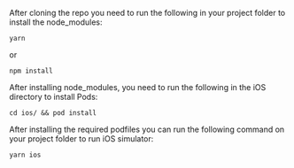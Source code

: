 
After cloning the repo you need to run the following in your project folder to install the node_modules:

```
yarn
```
or

```
npm install
```

After installing node_modules, you need to run the following in the iOS directory to install Pods:

```
cd ios/ && pod install

```
After installing the required podfiles you can run the following command on your project folder to run iOS simulator: 

```
yarn ios

```
